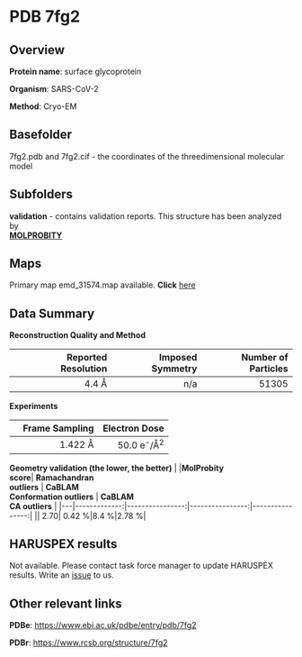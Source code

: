 # PDB 7fg2

## Overview

**Protein name**: surface glycoprotein

**Organism**: SARS-CoV-2

**Method**: Cryo-EM



## Basefolder

7fg2.pdb and 7fg2.cif - the coordinates of the threedimensional molecular model

## Subfolders





**validation** - contains validation reports. This structure has been analyzed by <br>  [**MOLPROBITY**](https://github.com/thorn-lab/coronavirus_structural_task_force/tree/master/pdb/surface_glycoprotein/SARS-CoV-2/7fg2/validation/molprobity)    



## Maps

Primary map emd_31574.map available. **Click** [here](http://ftp.wwpdb.org/pub/emdb/structures/EMD-31574/map/) 

## Data Summary
**Reconstruction Quality and Method**

|   | Reported Resolution | Imposed Symmetry | Number of Particles |
|---|-------------:|----------------:|--------------:|
|   |4.4 Å|n/a|51305|

**Experiments**

|   | Frame Sampling | Electron Dose |
|---|-------------:|----------------:|
|   |1.422 Å|50.0 e<sup>-</sup>/Å<sup>2</sup>|

**Geometry validation (the lower, the better)**
|   |**MolProbity<br>score**| **Ramachandran<br>outliers** | **CaBLAM<br>Conformation outliers** | **CaBLAM<br>CA outliers** |
|---|-------------:|----------------:|----------------:|----------------:|
||  2.70|  0.42 %|8.4 %|2.78 %|

## HARUSPEX results

Not available. Please contact task force manager to update HARUSPEX results. Write an [issue](https://github.com/thorn-lab/coronavirus_structural_task_force/issues) to us.

## Other relevant links 
**PDBe**:  https://www.ebi.ac.uk/pdbe/entry/pdb/7fg2
 
**PDBr**: https://www.rcsb.org/structure/7fg2 
